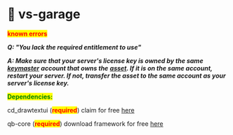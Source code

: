 # 🚕 vs-garage

<mark style="color:red;">**known errors**</mark> &#x20;

_**Q: "You lack the required entitlement to use"**_&#x20;

_**A: Make sure that your server's license key is owned by the same**_ [_**keymaster**_](https://keymaster.fivem.net/) _**account that owns the**_ [_**asset**_](https://keymaster.fivem.net/asset-grants)_**. If it is on the same account, restart your server. If not, transfer the asset to the same account as your server's license key.**_



<mark style="color:green;">**Dependencies:**</mark>

cd\_drawtextui (<mark style="color:red;">**required**</mark>) claim for free [here](https://codesign.pro/package/4299057)

qb-core (<mark style="color:red;">**required**</mark>) download framework for free [here](https://github.com/qbcore-framework/qb-core)

